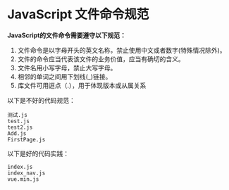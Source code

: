 # JavaScript 文件命令规范

**JavaScript的文件命令需要遵守以下规范：**

1. 文件命令是以字母开头的英文名称，禁止使用中文或者数字(特殊情况除外)。
2. 文件的命令应当代表该文件的业务价值，应当有确切的含义。
3. 文件名用小写字母，禁止大写字母。
4. 相邻的单词之间用下划线(_)链接。
5. 库文件可用逗点（.），用于体现版本或从属关系

以下是不好的代码规范：

```
测试.js
test.js
test2.js
Add.js
FirstPage.js		
```

以下是好的代码实践：

```
index.js
index_nav.js
vue.min.js
```

